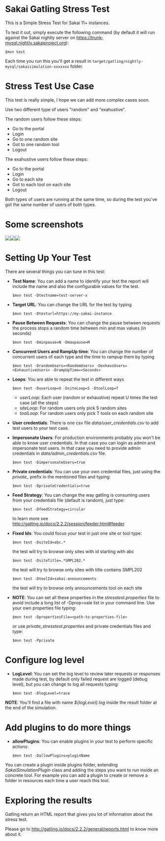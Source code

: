Sakai Gatling Stress Test
=========================

This is a Simple Stress Test for Sakai 11+ instances.

To test it out, simply execute the following command (by default it will run against the Sakai nightly server on https://trunk-mysql.nightly.sakaiproject.org):

    $mvn test

Each time you run this you'll get a result in `target/gatling/nightly-mysql/sakaisimulation-xxxxxxx` folder.

Stress Test Use Case
====================

This test is really simple, I hope we can add more complex cases soon.

Use two different type of users "random" and "exahustive".

The random users follow these steps:
- Go to the portal
- Login
- Go to one random site
- Got to one random tool
- Logout 

The exahustive users follow these steps:
- Go to the portal
- Login
- Go to each site
- Got to each tool on each site
- Logout 

Both types of users are running at the same time, so during the test you've got the same number of users of both types.

Some screenshots
================

![](https://raw.githubusercontent.com/sakaiproject/sakai-stress-test/master/src/test/resources/request-bodies/global1.jpg)![](https://raw.githubusercontent.com/sakaiproject/sakai-stress-test/master/src/test/resources/request-bodies/global2.jpg)![](https://raw.githubusercontent.com/sakaiproject/sakai-stress-test/master/src/test/resources/request-bodies/detail1.jpg)

Setting Up Your Test
====================

There are several things you can tune in this test:

- **Test Name**: You can add a name to identify your test the report will include the name and also the configurable values for the test.

	```$mvn test -Dtestname=test-server-x```

- **Target URL**: You can change the URL for the test by typing

	```$mvn test -Dtesturl=https://my-sakai-instance```
	
- **Pause Between Requests**: You can change the pause between requests the process stops a random time between min and max values (in seconds)

	```$mvn test -Dminpause=N -Dmaxpause=M```
	
- **Concurrent Users and RampUp time**: You can change the number of concurrent users of each type and the time to rampup them by typing

	```$mvn test -DrandomUsers=<RandomUsers> -DexhausUsers=<ExhaustiveUsers> -DrampUpTime=<Seconds>```
	
- **Loops**: You are able to repeat the test in different ways
	
	```$mvn test -DuserLoop=U -DsiteLoop=S -DtoolLoop=T```

	* _userLoop_: Each user (random or exhaustive) repeat U times the test case (all the steps)
	* _siteLoop_: For random users only pick S random sites
	* _toolLoop_: For random users only pick T tools on each random site
	
- **User credentials**: There is one csv file _data/user_credentials.csv_ to add test users to your test case. 
	
- **Impersonate Users**: For production environments probably you won't be able to know user credentials. In that case you can login as admin and impersonate test users. In that case you need to provide admin credentials in _data/admin_credentials.csv_ file. 

	```$mvn test -DimpersonateUsers=true```

- **Private credentials**: You can use your own credential files, just using the *private_* prefix in the mentioned files and typing: 

	```$mvn test -DprivateCredentials=true```

- **Feed Strategy**: You can change the way gatling is consuming users from your credentials file (default is random), just type: 

	```$mvn test -DfeedStrategy=circular```
	
	to learn more see http://gatling.io/docs/2.2.2/session/feeder.html#feeder

- **Fixed Ids**: You could focus your test in just one site or tool type:

	```$mvn test -DsiteId=abc.*```
	
	the test will try to browse only sites with id starting with abc
	
	```$mvn test -DsiteTitle=.*SMPL202.*```
	
	the test will try to browse only sites with title contains SMPL202

	```$mvn test -DtoolId=sakai-announcements```
	
	the test will try to browse only announcements tool on each site
	
- **NOTE**: You can set all these properties in the _stresstest.properties_ file to avoid include a long list of -Dprop=vale list in your command line. Use your own properties file typing:
 
	```$mvn test -DpropertiesFile=<path-to-properties-file>```
	
	or use _private_stresstest.properties_ and private credentials files and type:

	```$mvn test -Pprivate```

Configure log level
====================

- **LogLevel**: You can set the log level to review later requests or responses made during test, by default only failed request are logged (debug level), but you can change to log all requests typing:

	```$mvn test -DlogLevel=trace```

**NOTE**: You'll find a file with name _${logLevel}.log_ inside the result folder at the end of the simulation.

Add plugins to do more things
=============================

- **allowPlugins**: You can enable plugins in your test to perform specific actions:

	```$mvn test -DallowPlugins=pluginName```

You can create a plugin inside plugins folder, extending _SakaiSimulationPlugin_ class and adding the steps you want to run inside an concrete tool.
For example you can add a plugin to create or remove a folder in resources each time a user reach this tool.

Exploring the results
=====================

Gatling return an HTML report that gives you lot of information about the stress test.

Please go to http://gatling.io/docs/2.2.2/general/reports.html to know more about it.

